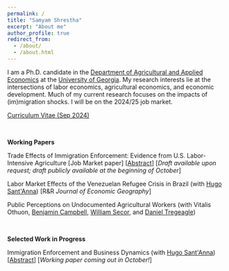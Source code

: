 ```yaml
---
permalink: /
title: "Samyam Shrestha"
excerpt: "About me"
author_profile: true
redirect_from: 
  - /about/
  - /about.html
---
```


I am a Ph.D. candidate in the [Department of Agricultural and Applied Economics](https://agecon.uga.edu/) at the [University of Georgia](https://uga.edu). My research interests lie at the intersections of labor economics, agricultural economics, and economic development. Much of my current research focuses on the impacts of (im)migration shocks. I will be on the 2024/25 job market.

[Curriculum Vitae (Sep 2024)](https://shsamyam.github.io/files/CV_Sep_14_2024.pdf)

<p>&nbsp;</p>

**Working Papers**

Trade Effects of Immigration Enforcement: Evidence from U.S. Labor-Intensive Agriculture [Job Market paper] [[Abstract](https://shsamyam.org/files/JMP_Abstract.pdf)] [_Draft available upon request; draft publicly available at the beginning of October_]

Labor Market Effects of the Venezuelan Refugee Crisis in Brazil (with [Hugo Sant'Anna](https://hsantanna.org/)) [R&R _Journal of Economic Geography_]

Public Perceptions on Undocumented Agricultural Workers (with Vitalis Othuon, [Benjamin Campbell](https://agecon.uga.edu/people/faculty/benjamin-campbell.html), [William Secor](https://agecon.uga.edu/people/faculty/will-secor.html), and [Daniel Tregeagle](https://cals.ncsu.edu/agricultural-and-resource-economics/people/daniel-tregeagle/))

<p>&nbsp;</p>

**Selected Work in Progress**

Immigration Enforcement and Business Dynamics (with [Hugo Sant'Anna](https://hsantanna.org/)) [[Abstract](https://shsamyam.org/files/SC_Abstract.pdf)] [_Working paper coming out in October!_]